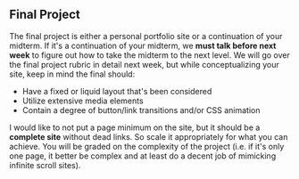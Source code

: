 <h2>Final Project</h2>
The final project is either a personal portfolio site or a continuation of your midterm. If it's a continuation of your midterm, we <b>must talk before next week</b> to figure out how to take the midterm to the next level. We will go over the final project rubric in detail next week, but while conceptualizing your site, keep in mind the final should:
<ul>
<li>Have a fixed or liquid layout that's been considered</li>
<li>Utilize extensive media elements</li>
<li>Contain a degree of button/link transitions and/or CSS animation</li>
</ul>
I would like to not put a page minimum on the site, but it should be a <b>complete site</b> without dead links. So scale it appropriately for what you can achieve. You will be graded on the complexity of the project (i.e. if it's only one page, it better be complex and at least do a decent job of mimicking infinite scroll sites). 
